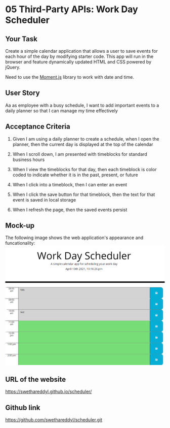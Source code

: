 # 05 Third-Party APIs: Work Day Scheduler

## Your Task

Create a simple calendar application that allows a user to save events for each hour of the day by modifying starter code. This app will run in the browser and feature dynamically updated HTML and CSS powered by jQuery.

Need to use the [Moment.js](https://momentjs.com/) library to work with date and time. 

## User Story

Aa as employee with a busy schedule, I want to add important events to a daily planner so that  I can manage my time effectively

## Acceptance Criteria

1. Given I am using a daily planner to create a schedule, when I open the planner, then the current day is displayed at the top of the calendar

2. When I scroll down, I am presented with timeblocks for standard business hours

3. When I view the timeblocks for that day, then each timeblock is color coded to indicate whether it is in the past, present, or future

4. When I click into a timeblock, then I can enter an event

5. When I click the save button for that timeblock, then the text for that event is saved in local storage

6. When I refresh the page, then the saved events persist


## Mock-up

The following image shows the web application's appearance and funcationality:  
![Scheduler](./assets/scheduler.PNG)

## URL of the website 
https://swethareddyl.github.io/scheduler/  

## Github link 
https://github.com/swethareddyl/scheduler.git
